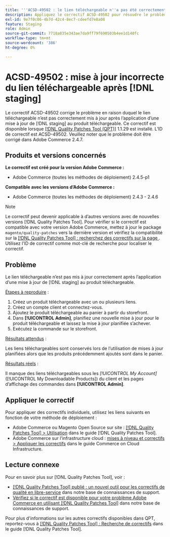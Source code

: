 ```yaml
---
title: '''ACSD-49502 : le lien téléchargeable n''a pas été correctement mis à jour après [!DNL staging] update'''
description: Appliquez le correctif ACSD-49502 pour résoudre le problème Adobe Commerce en raison duquel le lien téléchargeable n’est pas correctement mis à jour après l’application d’une  [!DNL staging] mise à jour au produit téléchargeable.
exl-id: 9e7f0c06-4b7d-42c4-8ec7-cdeefd7e8a08
feature: Staging
role: Admin
source-git-commit: 7718a835e343ae7da9ff79f690503b4ee1d140fc
workflow-type: tm+mt
source-wordcount: '386'
ht-degree: 0%

---
```


# ACSD-49502 : mise à jour incorrecte du lien téléchargeable après [!DNL staging]

Le correctif ACSD-49502 corrige le problème en raison duquel le lien téléchargeable n’est pas correctement mis à jour après l’application d’une mise à jour de [!DNL staging] au produit téléchargeable. Ce correctif est disponible lorsque [[!DNL Quality Patches Tool (QPT)]](/help/announcements/adobe-commerce-announcements/magento-quality-patches-released-new-tool-to-self-serve-quality-patches.md) 1.1.29 est installé. L’ID de correctif est ACSD-49502. Veuillez noter que le problème doit être corrigé dans Adobe Commerce 2.4.7.

## Produits et versions concernés

**Le correctif est créé pour la version Adobe Commerce :**

* Adobe Commerce (toutes les méthodes de déploiement) 2.4.5-p1

**Compatible avec les versions d’Adobe Commerce :**

* Adobe Commerce (toutes les méthodes de déploiement) 2.4.3 - 2.4.6

>[!NOTE]
>
>Le correctif peut devenir applicable à d’autres versions avec de nouvelles versions [!DNL Quality Patches Tool]. Pour vérifier si le correctif est compatible avec votre version Adobe Commerce, mettez à jour le package `magento/quality-patches` vers la dernière version et vérifiez la compatibilité sur la [[!DNL Quality Patches Tool] : recherchez des correctifs sur la page ](https://experienceleague.adobe.com/tools/commerce-quality-patches/index.html?lang=fr). Utilisez l’ID de correctif comme mot-clé de recherche pour localiser le correctif.

## Problème

Le lien téléchargeable n’est pas mis à jour correctement après l’application d’une mise à jour de [!DNL staging] au produit téléchargeable.

<u>Étapes à reproduire</u> :

1. Créez un produit téléchargeable avec un ou plusieurs liens.
1. Créez un compte client et connectez-vous.
1. Ajoutez le produit téléchargeable au panier à partir du storefront.
1. Dans **[!UICONTROL Admin]**, planifiez une nouvelle mise à jour pour le produit téléchargeable et laissez la mise à jour planifiée s’achever.
1. Exécutez la commande sur le storefront.

<u>Résultats attendus</u> :

Les liens téléchargeables sont conservés lors de l’utilisation de mises à jour planifiées alors que les produits précédemment ajoutés sont dans le panier.

<u>Résultats réels</u> :

Il manque des liens téléchargeables sous les *[!UICONTROL My Account]* ([!UICONTROL My Downloadable Products]) du client et les pages d’affichage des commandes dans **[!UICONTROL Admin]**.

## Appliquer le correctif

Pour appliquer des correctifs individuels, utilisez les liens suivants en fonction de votre méthode de déploiement :

* Adobe Commerce ou Magento Open Source sur site : [[!DNL Quality Patches Tool] > Utilisation](https://experienceleague.adobe.com/docs/commerce-operations/tools/quality-patches-tool/usage.html?lang=fr) dans le guide [!DNL Quality Patches Tool].
* Adobe Commerce sur l’infrastructure cloud : [mises à niveau et correctifs > Appliquer les correctifs](https://experienceleague.adobe.com/docs/commerce-cloud-service/user-guide/develop/upgrade/apply-patches.html?lang=fr) dans le guide Commerce on Cloud Infrastructure.

## Lecture connexe

Pour en savoir plus sur [!DNL Quality Patches Tool], voir :

* [[!DNL Quality Patches Tool] publié : un nouvel outil pour les correctifs de qualité en libre-service](/help/announcements/adobe-commerce-announcements/magento-quality-patches-released-new-tool-to-self-serve-quality-patches.md) dans notre base de connaissances de support.
* [Vérifiez si le correctif est disponible pour votre problème Adobe Commerce en utilisant  [!DNL Quality Patches Tool]](/help/support-tools/patches-available-in-qpt-tool/check-patch-for-magento-issue-with-magento-quality-patches.md) dans notre base de connaissances de support.

Pour plus d&#39;informations sur les autres correctifs disponibles dans QPT, reportez-vous à [[!DNL Quality Patches Tool] : Recherche de correctifs](https://experienceleague.adobe.com/tools/commerce-quality-patches/index.html?lang=fr) dans le guide [!DNL Quality Patches Tool].

